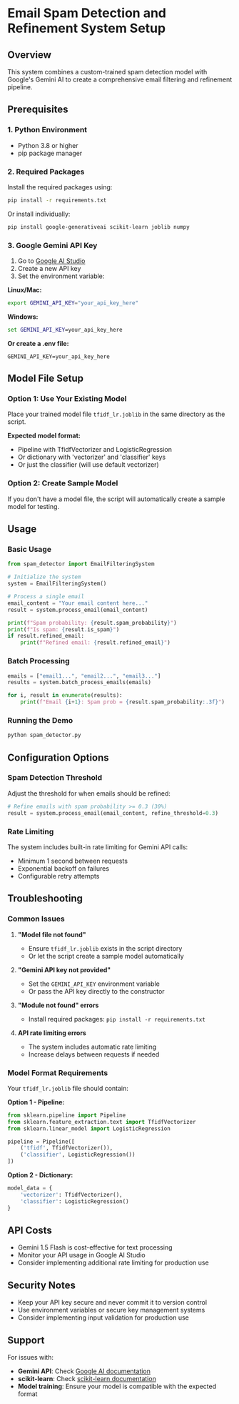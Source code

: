 # Email Spam Detection and Refinement System Setup

## Overview
This system combines a custom-trained spam detection model with Google's Gemini AI to create a comprehensive email filtering and refinement pipeline.

## Prerequisites

### 1. Python Environment
- Python 3.8 or higher
- pip package manager

### 2. Required Packages
Install the required packages using:
```bash
pip install -r requirements.txt
```

Or install individually:
```bash
pip install google-generativeai scikit-learn joblib numpy
```

### 3. Google Gemini API Key
1. Go to [Google AI Studio](https://makersuite.google.com/app/apikey)
2. Create a new API key
3. Set the environment variable:

**Linux/Mac:**
```bash
export GEMINI_API_KEY="your_api_key_here"
```

**Windows:**
```cmd
set GEMINI_API_KEY=your_api_key_here
```

**Or create a .env file:**
```
GEMINI_API_KEY=your_api_key_here
```

## Model File Setup

### Option 1: Use Your Existing Model
Place your trained model file `tfidf_lr.joblib` in the same directory as the script.

**Expected model format:**
- Pipeline with TfidfVectorizer and LogisticRegression
- Or dictionary with 'vectorizer' and 'classifier' keys
- Or just the classifier (will use default vectorizer)

### Option 2: Create Sample Model
If you don't have a model file, the script will automatically create a sample model for testing.

## Usage

### Basic Usage
```python
from spam_detector import EmailFilteringSystem

# Initialize the system
system = EmailFilteringSystem()

# Process a single email
email_content = "Your email content here..."
result = system.process_email(email_content)

print(f"Spam probability: {result.spam_probability}")
print(f"Is spam: {result.is_spam}")
if result.refined_email:
    print(f"Refined email: {result.refined_email}")
```

### Batch Processing
```python
emails = ["email1...", "email2...", "email3..."]
results = system.batch_process_emails(emails)

for i, result in enumerate(results):
    print(f"Email {i+1}: Spam prob = {result.spam_probability:.3f}")
```

### Running the Demo
```bash
python spam_detector.py
```

## Configuration Options

### Spam Detection Threshold
Adjust the threshold for when emails should be refined:
```python
# Refine emails with spam probability >= 0.3 (30%)
result = system.process_email(email_content, refine_threshold=0.3)
```

### Rate Limiting
The system includes built-in rate limiting for Gemini API calls:
- Minimum 1 second between requests
- Exponential backoff on failures
- Configurable retry attempts

## Troubleshooting

### Common Issues

1. **"Model file not found"**
   - Ensure `tfidf_lr.joblib` exists in the script directory
   - Or let the script create a sample model automatically

2. **"Gemini API key not provided"**
   - Set the `GEMINI_API_KEY` environment variable
   - Or pass the API key directly to the constructor

3. **"Module not found" errors**
   - Install required packages: `pip install -r requirements.txt`

4. **API rate limiting errors**
   - The system includes automatic rate limiting
   - Increase delays between requests if needed

### Model Format Requirements

Your `tfidf_lr.joblib` file should contain:

**Option 1 - Pipeline:**
```python
from sklearn.pipeline import Pipeline
from sklearn.feature_extraction.text import TfidfVectorizer
from sklearn.linear_model import LogisticRegression

pipeline = Pipeline([
    ('tfidf', TfidfVectorizer()),
    ('classifier', LogisticRegression())
])
```

**Option 2 - Dictionary:**
```python
model_data = {
    'vectorizer': TfidfVectorizer(),
    'classifier': LogisticRegression()
}
```

## API Costs
- Gemini 1.5 Flash is cost-effective for text processing
- Monitor your API usage in Google AI Studio
- Consider implementing additional rate limiting for production use

## Security Notes
- Keep your API key secure and never commit it to version control
- Use environment variables or secure key management systems
- Consider implementing input validation for production use

## Support
For issues with:
- **Gemini API**: Check [Google AI documentation](https://ai.google.dev/)
- **scikit-learn**: Check [scikit-learn documentation](https://scikit-learn.org/)
- **Model training**: Ensure your model is compatible with the expected format